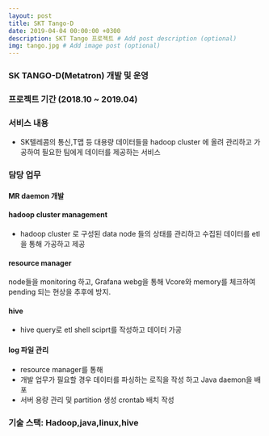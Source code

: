 ```yaml
---
layout: post
title: SKT Tango-D 
date: 2019-04-04 00:00:00 +0300
description: SKT Tango 프로젝트 # Add post description (optional)
img: tango.jpg # Add image post (optional)
---
```


### SK TANGO-D(Metatron) 개발 및 운영 
### 프로젝트 기간 (2018.10 ~ 2019.04)
### 서비스 내용 
- SK텔레콤의 통신,T맵 등 대용량 데이터들을 hadoop cluster 에 올려 관리하고 가공하여 필요한 팀에게 데이터를 제공하는 서비스 

### 담당 업무
#### MR daemon 개발

#### hadoop cluster management
- hadoop cluster 로 구성된 data node 들의 상태를 관리하고 수집된 데이터를  etl을 통해 가공하고 제공

#### resource manager
node들을 monitoring 하고, Grafana webg을 통해 Vcore와 memory를 체크하여 pending 되는 현상을 추후에 방지.

#### hive 
- hive query로 etl shell sciprt를 작성하고 데이터 가공

#### log 파일 관리

- resource manager를 통해 
- 개발 업무가 필요할 경우 데이터를 파싱하는 로직을 작성 하고 Java daemon을 배포 
- 서버 용량 관리 및 partition 생성 crontab 배치 작성  


### 기술 스택: Hadoop,java,linux,hive 

